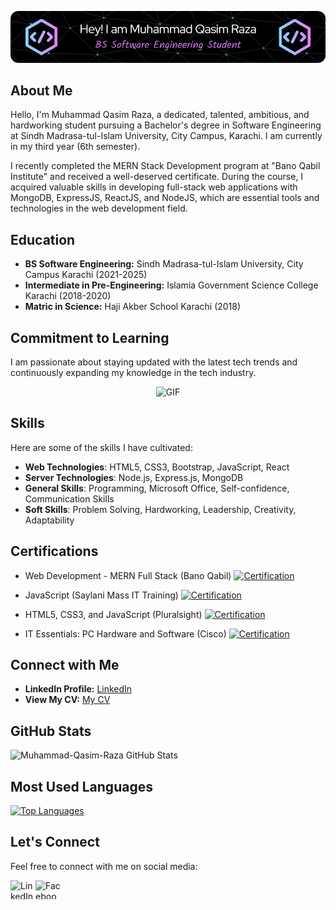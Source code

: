 <p align="center">
  <img src="./qasim-header-image.png" alt="Header">
</p>

## About Me

Hello, I'm Muhammad Qasim Raza, a dedicated, talented, ambitious, and hardworking student pursuing a Bachelor's degree in Software Engineering at Sindh Madrasa-tul-Islam University, City Campus, Karachi. I am currently in my third year (6th semester).

I recently completed the MERN Stack Development program at "Bano Qabil Institute" and received a well-deserved certificate. During the course, I acquired valuable skills in developing full-stack web applications with MongoDB, ExpressJS, ReactJS, and NodeJS, which are essential tools and technologies in the web development field.

## Education

- **BS Software Engineering:** Sindh Madrasa-tul-Islam University, City Campus Karachi (2021-2025)
- **Intermediate in Pre-Engineering:** Islamia Government Science College Karachi (2018-2020)
- **Matric in Science:** Haji Akber School Karachi (2018)

## Commitment to Learning

I am passionate about staying updated with the latest tech trends and continuously expanding my knowledge in the tech industry.

<p align="center">
  <img src="https://gist.github.com/lianperson/5f0f52604b03ad80c82db790c474993c/raw/88f20c9d749d756be63f22b09f3c4ac570bc5101/programming.gif" alt="GIF">
</p>

## Skills

Here are some of the skills I have cultivated:

- **Web Technologies**: HTML5, CSS3, Bootstrap, JavaScript, React
- **Server Technologies**: Node.js, Express.js, MongoDB
- **General Skills**: Programming, Microsoft Office, Self-confidence, Communication Skills
- **Soft Skills**: Problem Solving, Hardworking, Leadership, Creativity, Adaptability

## Certifications

- Web Development - MERN Full Stack (Bano Qabil) [![Certification](https://img.icons8.com/ios/20/FFD700/link.png)](https://drive.google.com/file/d/16WewQ9BGezo_tNb9Wc9btBy_OPCrlGMn/view)

- JavaScript (Saylani Mass IT Training) [![Certification](https://img.icons8.com/ios/20/FFD700/link.png)](https://drive.google.com/file/d/16UKaq6ZXje9Ui-l9jpxokqtwBJoUvU5c/view)

- HTML5, CSS3, and JavaScript (Pluralsight) [![Certification](https://img.icons8.com/ios/20/FFD700/link.png)](https://drive.google.com/file/d/1-gmBLySEH5yek5VNnF-_TUn7OZZFUXlV/view)

- IT Essentials: PC Hardware and Software (Cisco) [![Certification](https://img.icons8.com/ios/20/FFD700/link.png)](https://drive.google.com/file/d/1bt4kclOiQGpO8KICAcPL4V1hRvXB6LVt/view)

## Connect with Me

- **LinkedIn Profile:** [LinkedIn](https://www.linkedin.com/in/muhammad-qasim-raza-se/)
- **View My CV:** [My CV](https://drive.google.com/file/d/1cY02NQHotodo8zXWi8Bn8f25chk86cr5/view?usp=drivesdk)

## GitHub Stats

![Muhammad-Qasim-Raza GitHub Stats](https://github-readme-stats.vercel.app/api?username=Muhammad-Qasim-Raza&show_icons=true&theme=algolia&count_private=true)

## Most Used Languages

[![Top Languages](https://github-readme-stats.vercel.app/api/top-langs/?username=Muhammad-Qasim-Raza&layout=compact&theme=github_dark)](https://github.com/anuraghazra/github-readme-stats)

## Let's Connect

Feel free to connect with me on social media:

[<img align="left" alt="LinkedIn" src="https://raw.githubusercontent.com/rahuldkjain/github-profile-readme-generator/master/src/images/icons/Social/linked-in-alt.svg" height="30" width="40" />](https://www.linkedin.com/in/muhammad-qasim-raza-se/)
[<img align="left" alt="Facebook" src="https://raw.githubusercontent.com/rahuldkjain/github-profile-readme-generator/master/src/images/icons/Social/facebook.svg" height="30" width="40" />](https://www.facebook.com/profile.php?id=100028797244316)
